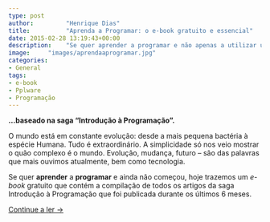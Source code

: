 ```yaml
---
type: post
author:         "Henrique Dias"
title:          "Aprenda a Programar: o e-book gratuito e essencial"
date: 2015-02-28 13:19:43+00:00
description:    "Se quer aprender a programar e não apenas a utilizar uma linguagem, este e-book gratuito é indicado para si. Aprenda os conceitos básicos e transversais."
image:     "images/aprendaaprogramar.jpg"
categories:
- General
tags:
- e-book
- Pplware
- Programação
---
```


**…baseado na saga “Introdução à Programação”.**

O mundo está em constante evolução: desde a mais pequena bactéria à espécie Humana. Tudo é extraordinário. A simplicidade só nos veio mostrar o quão complexo é o mundo. Evolução, mudança, futuro – são das palavras que mais ouvimos atualmente, bem como tecnologia.

Se quer **aprender** a **programar** e ainda não começou, hoje trazemos um _e-book_ gratuito que contém a compilação de todos os artigos da saga Introdução à Programação que foi publicada durante os últimos 6 meses.

[Continue a ler →](http://pplware.sapo.pt/tutoriais/aprenda-a-programar-o-e-book-gratuito-e-essencial/)

